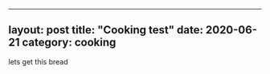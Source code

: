 
---
layout: post
title: "Cooking test"
date: 2020-06-21
category: cooking
---

lets get this bread
